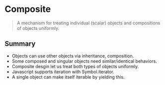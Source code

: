 # Composite

> A mechanism for treating individual (scalar) objects and compositions of objects uniformly.

## Summary

- Objects can use other objects via inheritance, composition.
- Some composed and singular objects need similar/identical behaviors.
- Composite desgin let us treat both types of objects uniformly.
- Javascript supports iteration with Symbol.iterator.
- A single object can make itself iterable by yielding this.
